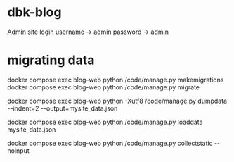 # dbk-blog
Admin site login
username -> admin 
password -> admin

# migrating data
docker compose exec blog-web python /code/manage.py makemigrations
docker compose exec blog-web python /code/manage.py migrate

docker compose exec blog-web python -Xutf8 /code/manage.py dumpdata --indent=2 --output=mysite_data.json

docker compose exec blog-web python /code/manage.py loaddata mysite_data.json

docker compose exec blog-web python /code/manage.py collectstatic --noinput